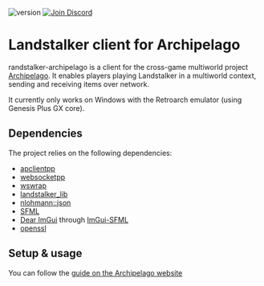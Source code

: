 ![version](https://img.shields.io/badge/Version-1.3.0-blue)
<a href="https://discord.gg/XNA76xc9sU">
  <img src="https://img.shields.io/badge/-Discord-lightgrey?logo=discord" alt="Join Discord">
</a>

# Landstalker client for Archipelago

randstalker-archipelago is a client for the cross-game multiworld project [Archipelago](https://github.com/ArchipelagoMW/Archipelago).
It enables players playing Landstalker in a multiworld context, sending and receiving items over network.

It currently only works on Windows with the Retroarch emulator (using Genesis Plus GX core).

## Dependencies

The project relies on the following dependencies:

- [apclientpp](https://github.com/black-sliver/apclientpp)
- [websocketpp](https://github.com/zaphoyd/websocketpp)
- [wswrap](https://github.com/black-sliver/wswrap)
- [landstalker_lib](https://github.com/dinopony/landstalker-lib)
- [nlohmann::json](https://github.com/nlohmann/json)
- [SFML](https://github.com/SFML/SFML)
- [Dear ImGui](https://github.com/ocornut/imgui) through [ImGui-SFML](https://github.com/SFML/imgui-sfml)
- [openssl](https://github.com/openssl/openssl)

## Setup & usage

You can follow the [guide on the Archipelago website](https://archipelago.gg/tutorial/Landstalker%20-%20The%20Treasures%20of%20King%20Nole/landstalker/en)

